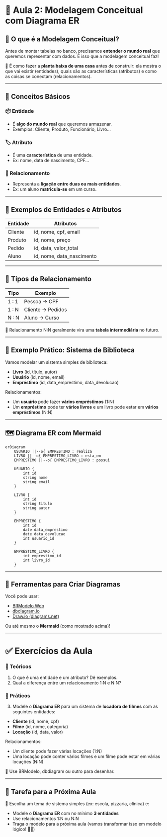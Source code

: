 # 📘 **Aula 2: Modelagem Conceitual com Diagrama ER**

## 🧠 O que é a Modelagem Conceitual?

Antes de montar tabelas no banco, precisamos **entender o mundo real** que queremos representar com dados. É isso que a modelagem conceitual faz!

📐 É como fazer a **planta baixa de uma casa** antes de construir: ela mostra o que vai existir (entidades), quais são as características (atributos) e como as coisas se conectam (relacionamentos).

---

## 🧱 Conceitos Básicos

### 📦 Entidade

* É **algo do mundo real** que queremos armazenar.
* Exemplos: Cliente, Produto, Funcionário, Livro...

### 🏷️ Atributo

* É uma **característica** de uma entidade.
* Ex: nome, data de nascimento, CPF...

### 🔗 Relacionamento

* Representa a **ligação entre duas ou mais entidades**.
* Ex: um aluno **matricula-se** em um curso.

---

## 🧠 Exemplos de Entidades e Atributos

| Entidade | Atributos                  |
| -------- | -------------------------- |
| Cliente  | id, nome, cpf, email       |
| Produto  | id, nome, preço            |
| Pedido   | id, data, valor\_total     |
| Aluno    | id, nome, data\_nascimento |

---

## 🔢 Tipos de Relacionamento

| Tipo  | Exemplo           |
| ----- | ----------------- |
| 1 : 1 | Pessoa → CPF      |
| 1 : N | Cliente → Pedidos |
| N : N | Aluno → Curso     |

🧩 Relacionamento N\:N geralmente vira uma **tabela intermediária** no futuro.

---

## 🔧 Exemplo Prático: Sistema de Biblioteca

Vamos modelar um sistema simples de biblioteca:

* **Livro** (id, título, autor)
* **Usuário** (id, nome, email)
* **Empréstimo** (id, data\_emprestimo, data\_devolucao)

Relacionamentos:

* Um **usuário** pode fazer **vários empréstimos** (1\:N)
* Um **empréstimo** pode ter **vários livros** e um livro pode estar em **vários empréstimos** (N\:N)

---

## 🗺️ Diagrama ER com Mermaid

```mermaid
erDiagram
    USUARIO ||--o{ EMPRESTIMO : realiza
    LIVRO ||--o{ EMPRESTIMO_LIVRO : esta_em
    EMPRESTIMO ||--o{ EMPRESTIMO_LIVRO : possui

    USUARIO {
        int id
        string nome
        string email
    }

    LIVRO {
        int id
        string titulo
        string autor
    }

    EMPRESTIMO {
        int id
        date data_emprestimo
        date data_devolucao
        int usuario_id
    }

    EMPRESTIMO_LIVRO {
        int emprestimo_id
        int livro_id
    }
```

---

## 🧰 Ferramentas para Criar Diagramas

Você pode usar:

* [BRModelo Web](https://github.com/kevinrpb/brmodelo-web)
* [dbdiagram.io](https://dbdiagram.io)
* [Draw.io (diagrams.net)](https://app.diagrams.net)

Ou até mesmo o **Mermaid** (como mostrado acima)!

---

# ✅ Exercícios da Aula

### 📓 Teóricos

1. O que é uma entidade e um atributo? Dê exemplos.
2. Qual a diferença entre um relacionamento 1\:N e N\:N?

### 🧩 Práticos

3. Modele o **Diagrama ER** para um sistema de **locadora de filmes** com as seguintes entidades:

* **Cliente** (id, nome, cpf)
* **Filme** (id, nome, categoria)
* **Locação** (id, data, valor)

Relacionamentos:

* Um cliente pode fazer várias locações (1\:N)
* Uma locação pode conter vários filmes e um filme pode estar em várias locações (N\:N)

🔁 Use BRModelo, dbdiagram ou outro para desenhar.

---

## 🎯 Tarefa para a Próxima Aula

🎒 Escolha um tema de sistema simples (ex: escola, pizzaria, clínica) e:

* Modele o **Diagrama ER** com no mínimo **3 entidades**
* Use relacionamentos 1\:N ou N\:N
* Traga o modelo para a próxima aula (vamos transformar isso em modelo lógico! 👨‍💻)

